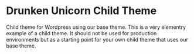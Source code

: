 # Drunken Unicorn Child Theme
Child theme for Wordpress using our base theme. This is a very elementry example of a child theme. It should not be used for production environments but as a starting point for your own child theme that uses our base theme.
